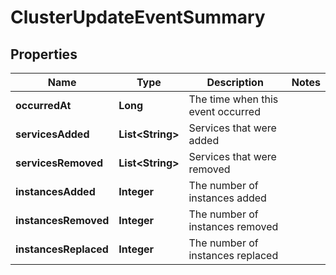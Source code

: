 
# ClusterUpdateEventSummary

## Properties
Name | Type | Description | Notes
------------ | ------------- | ------------- | -------------
**occurredAt** | **Long** | The time when this event occurred | 
**servicesAdded** | **List&lt;String&gt;** | Services that were added | 
**servicesRemoved** | **List&lt;String&gt;** | Services that were removed | 
**instancesAdded** | **Integer** | The number of instances added | 
**instancesRemoved** | **Integer** | The number of instances removed | 
**instancesReplaced** | **Integer** | The number of instances replaced | 



